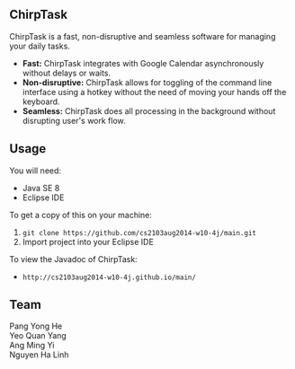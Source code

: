 <h2>ChirpTask</h2>
ChirpTask is a fast, non-disruptive and seamless software for managing your daily tasks.


<UL>
<LI><B>Fast:</B> ChirpTask integrates with Google Calendar asynchronously without delays or waits.</LI>
<LI><B>Non-disruptive:</B> ChirpTask allows for toggling of the command line interface using a hotkey without the need of moving your hands off the keyboard.</LI>
<LI><B>Seamless:</B> ChirpTask does all processing in the background without disrupting user's work flow.</LI>
</UL>

<h2>Usage</h2>
You will need:
<UL>
<LI>Java SE 8</LI>
<LI>Eclipse IDE</LI>
</UL>

To get a copy of this on your machine:
<OL>
<LI><code>git clone https://github.com/cs2103aug2014-w10-4j/main.git</code></LI>
<LI>Import project into your Eclipse IDE</LI>
</OL>

To view the Javadoc of ChirpTask:
<UL>
<LI><code>http://cs2103aug2014-w10-4j.github.io/main/</code></LI>
</UL>

<h2>Team</h2>
Pang Yong He<br/>
Yeo Quan Yang<br/>
Ang Ming Yi<br/>
Nguyen Ha Linh<br/>
